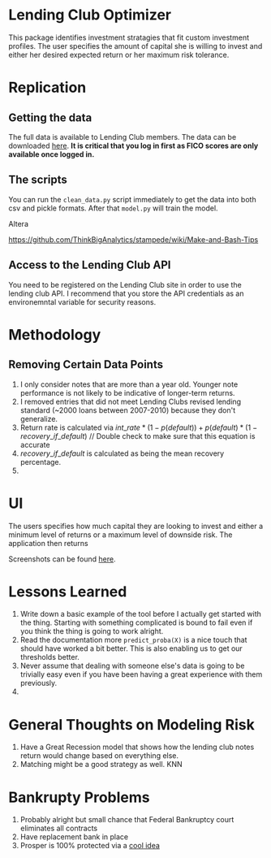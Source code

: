 # Lending Club Optimizer

This package identifies investment stratagies that fit custom investment profiles. The user specifies the amount of capital she is willing to invest and either her desired expected return or her maximum risk tolerance. 


# Replication

## Getting the data
The full data is available to Lending Club members. The data can be downloaded [here](). **It is critical that you log in first as FICO scores are only available once logged in.**

## The scripts
You can run the `clean_data.py` script immediately to get the data into both csv and pickle formats. After that `model.py` will train the model. 

Altera

https://github.com/ThinkBigAnalytics/stampede/wiki/Make-and-Bash-Tips

## Access to the Lending Club API
You need to be registered on the Lending Club site in order to use the lending club API. I recommend that you store the API credentials as an environemntal variable for security reasons. 


# Methodology
## Removing Certain Data Points
1. I only consider notes that are more than a year old. Younger note performance is not likely to be indicative of longer-term returns.
2. I removed entries that did not meet Lending Clubs revised lending standard (~2000 loans between 2007-2010) because they don't generalize. 
3. Return rate is calculated via $int\_rate * (1 - p(default)) + p(default) * (1- recovery\_if\_default)$ // Double check to make sure that this equation is accurate
4. $recovery\_if\_default$ is calculated as being the mean recovery percentage. 
5. 

# UI
The users specifies how much capital they are looking to invest and either a minimum level of returns or a maximum level of downside risk. The application then returns 

Screenshots can be found [here](). 


# Lessons Learned
1. Write down a basic example of the tool before I actually get started with the thing. Starting with something complicated is bound to fail even if you think the thing is going to work alright.
2. Read the documentation more `predict_proba(X)` is a nice touch that should have worked a bit better. This is also enabling us to get our thresholds better.
4. Never assume that dealing with someone else's data is going to be trivially easy even if you have been having a great experience with them previously.
4. 


# General Thoughts on Modeling Risk
1. Have a Great Recession model that shows how the lending club notes return would change based on everything else. 
2. Matching might be a good strategy as well. KNN 


# Bankrupty Problems
1. Probably alright but small chance that Federal Bankruptcy court eliminates all contracts
2. Have replacement bank in place
3. Prosper is 100% protected via a [cool idea]()